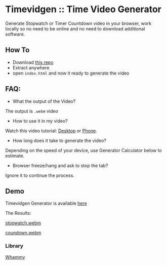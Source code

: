 # Timevidgen :: Time Video Generator

Generate Stopwatch or Timer Countdown video in your browser,  work locally so no need to be online and no need to download additional software.

## How To
- Download [this repo](https://github.com/ewwink/timervideogenerator/archive/refs/heads/main.zip)
- Extract anywhere
- open `index.html` and now it ready to generate the video

## FAQ:

- What the output of the Video?
  
The output is `.webm` video

- How to use it in my video?
  
Watch this video tutorial: [Desktop](https://www.youtube.com/watch?v=6Udgoa26SDc) or [Phone](https://www.youtube.com/watch?v=D8YCTd-UTck).

- How long does it take to generate the video?
  
Depending on the speed of your device, use Generator Calculator below to estimate.

- Browser freeze/hang and ask to stop the tab?
  
Ignore it to continue the process.

## Demo
Timevidgen Generator is available [here](https://ewwink.github.io/timevidgen/)

The Results:

[stopwatch.webm](https://github.com/ewwink/timevidgen/assets/760764/d1e6559b-eb17-4444-865c-b8f4ae96b9b5)

[coundown.webm](https://github.com/ewwink/timevidgen/assets/760764/038a08ad-2fc5-4e6c-9a4c-95a66b7b7aab)

### Library
[Whammy](https://github.com/antimatter15/whammy)
